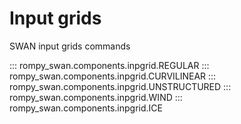 # Input grids

SWAN input grids commands

::: rompy_swan.components.inpgrid.REGULAR
::: rompy_swan.components.inpgrid.CURVILINEAR
::: rompy_swan.components.inpgrid.UNSTRUCTURED
::: rompy_swan.components.inpgrid.WIND
::: rompy_swan.components.inpgrid.ICE